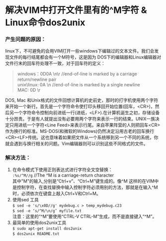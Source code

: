 # 解决VIM中打开文件里有的^M字符 & Linux命令dos2unix
### 产生问题的原因：
linux下，不可避免的会用VIM打开一些windows下编辑过的文本文件。我们会发现文件的每行结尾都会有一个M符号，这是因为 DOS下的编辑器和Linux编辑器对文件行末的回车符处理不一致，对于回车符的定义：  
> windows：0D0A  \n\r  //end-of-line is marked by a carriage return/newline pair  
> unix\linux: 0A  \n  //end-of-line is marked by a single newline  
> MAC: 0D \r  

DOS, Mac 和Unix格式的文件回想计算机的史前史，那时的打字机使用两个字符来开始一个新行。首先是一个字符命令使打印头移回开始位置(回车，&lt;CR&gt;)，然后另一个字符命令控制向前进纸一行(进纸，&lt;LF&gt;).在计算机诞生之初，存储设备十分昂贵。于是有人就提出没有必要用两个字符来表示一行的结束。UNIX一族决定只用进纸一个字符&lt;Line Feed&gt;来表示行尾。来自苹果阵营的人则把回车&lt;CR&gt;作为换行的标准。MS-DOS(和微软的Windows)仍然决定沿用古老的回车换行&lt;CR&gt;&lt;LF&gt;传统。这也意味着如果把文件从一个系统移到另一个不同的系统，你就会遇到与换行相关的问题。Vim编辑器则可以识别这些不同格式的文件。  
### 解决方法：  
1. 在命令模式下使用正则表达式进行字符全文空替换：  
`:%s/^M//g`  //The ^M is a carriage-return character   
其中"M"的输入,分别是“Ctrl+v”、“Ctrl+M”键生成的。像^M 这样的在VIM中是控制字符，在查找替换中输入控制字符必须用别的方法，那就是在输入^M时，必须依次在键盘上敲入Ctrl+V和Ctrl+M。  
2. 使用sed 工具  
`$ sed -e 's/\x0D//g' mydebug.c > temp_mydebug.c23`  
`$ sed -e ‘s/^M/\n/g’ myfile.txt`  
注意：这里的“^M”要使用“CTRL-V CTRL-M”生成，而不是直接键入“^M”。
3. 最简单的使用dos2unix工具  
`$ sudo apt-get install dos2unix`  
`$ dos2unix README.txt`
